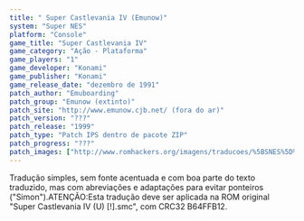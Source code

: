 ```yaml
---
title: " Super Castlevania IV (Emunow)"
system: "Super NES"
platform: "Console"
game_title: "Super Castlevania IV"
game_category: "Ação - Plataforma"
game_players: "1"
game_developer: "Konami"
game_publisher: "Konami"
game_release_date: "dezembro de 1991"
patch_author: "Emuboarding"
patch_group: "Emunow (extinto)"
patch_site: "http://www.emunow.cjb.net/ (fora do ar)"
patch_version: "???"
patch_release: "1999"
patch_type: "Patch IPS dentro de pacote ZIP"
patch_progress: "???"
patch_images: ["http://www.romhackers.org/imagens/traducoes/%5BSNES%5D%20Super%20Castlevania%20IV%20-%20Emunow%20e%20GTP%20-%201.png","http://www.romhackers.org/imagens/traducoes/%5BSNES%5D%20Super%20Castlevania%20IV%20-%20Emunow%20-%202.png","http://www.romhackers.org/imagens/traducoes/%5BSNES%5D%20Super%20Castlevania%20IV%20-%20Emunow%20-%203.png"]
---
```

Tradução simples, sem fonte acentuada e com boa parte do texto traduzido, mas com abreviações e adaptações para evitar ponteiros ("Simon").ATENÇÃO:Esta tradução deve ser aplicada na ROM original "Super Castlevania IV (U) [!].smc", com CRC32 B64FFB12.